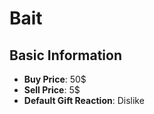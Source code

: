 # Bait

## Basic Information

- **Buy Price**: 50$
- **Sell Price**: 5$
- **Default Gift Reaction**: Dislike